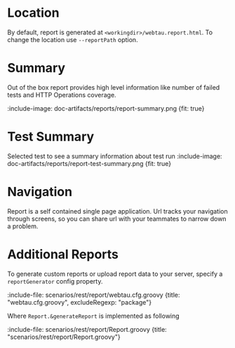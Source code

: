 # Location

By default, report is generated at `<workingdir>/webtau.report.html`. To change the location use `--reportPath` option. 

# Summary

Out of the box report provides high level information like number of failed tests and HTTP Operations coverage.

:include-image: doc-artifacts/reports/report-summary.png {fit: true}

# Test Summary

Selected test to see a summary information about test run
:include-image: doc-artifacts/reports/report-test-summary.png {fit: true}

# Navigation

Report is a self contained single page application. 
Url tracks your navigation through screens, so you can share url with your teammates to narrow down a problem.  

# Additional Reports

To generate custom reports or upload report data to your server, specify a `reportGenerator` config property.

:include-file: scenarios/rest/report/webtau.cfg.groovy {title: "webtau.cfg.groovy", excludeRegexp: "package"}

Where `Report.&generateReport` is implemented as following

:include-file: scenarios/rest/report/Report.groovy {title: "scenarios/rest/report/Report.groovy"}

